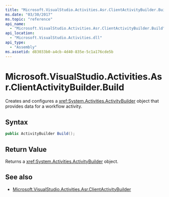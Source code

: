 ```yaml
---
title: "Microsoft.VisualStudio.Activities.Asr.ClientActivityBuilder.Build"
ms.date: "03/30/2017"
ms.topic: "reference"
api_name: 
  - "Microsoft.VisualStudio.Activities.Asr.ClientActivityBuilder.Build"
api_location: 
  - "Microsoft.VisualStudio.Activities.dll"
api_type: 
  - "Assembly"
ms.assetid: d83033b0-a4cb-4d40-835e-5c1a176cde5b
---
```

# Microsoft.VisualStudio.Activities.Asr.ClientActivityBuilder.Build
Creates and configures a <xref:System.Activities.ActivityBuilder> object that provides data for a workflow activity.  
  
## Syntax  
  
```csharp  
public ActivityBuilder Build();   
```  
  
## Return Value  
 Returns a <xref:System.Activities.ActivityBuilder> object.  
  
## See also

- [Microsoft.VisualStudio.Activities.Asr.ClientActivityBuilder](microsoft-visualstudio-activities-asr-clientactivitybuilder.md)
